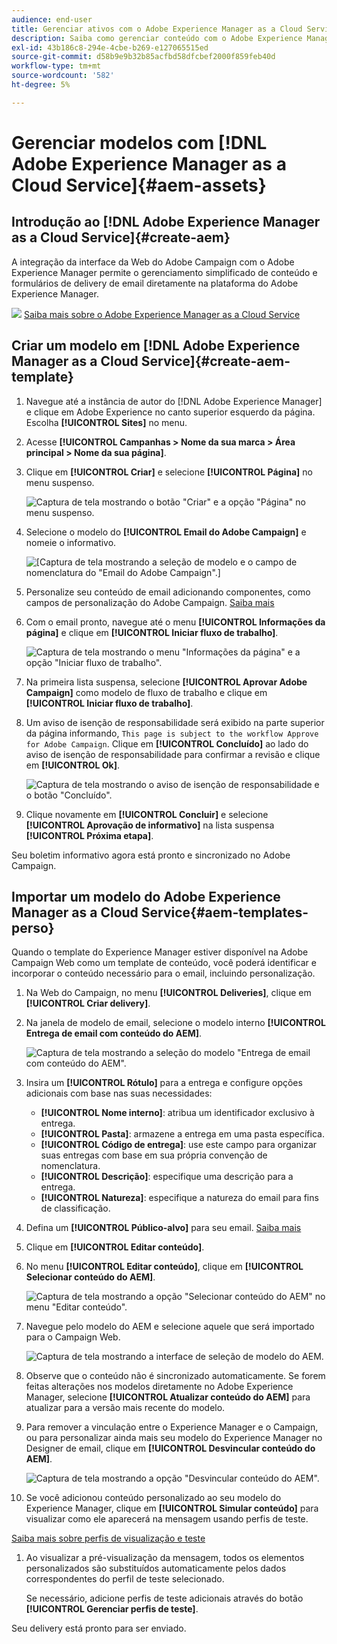 ```yaml
---
audience: end-user
title: Gerenciar ativos com o Adobe Experience Manager as a Cloud Service
description: Saiba como gerenciar conteúdo com o Adobe Experience Manager as a Cloud Service
exl-id: 43b186c8-294e-4cbe-b269-e127065515ed
source-git-commit: d58b9e9b32b85acfbd58dfcbef2000f859feb40d
workflow-type: tm+mt
source-wordcount: '582'
ht-degree: 5%

---
```


# Gerenciar modelos com [!DNL Adobe Experience Manager as a Cloud Service]{#aem-assets}

## Introdução ao [!DNL Adobe Experience Manager as a Cloud Service]{#create-aem}

A integração da interface da Web do Adobe Campaign com o Adobe Experience Manager permite o gerenciamento simplificado de conteúdo e formulários de delivery de email diretamente na plataforma do Adobe Experience Manager.

![](assets/do-not-localize/book.png) [Saiba mais sobre o Adobe Experience Manager as a Cloud Service](https://experienceleague.adobe.com/docs/experience-manager-cloud-service/content/sites/authoring/getting-started/quick-start.html?lang=pt-BR)

## Criar um modelo em [!DNL Adobe Experience Manager as a Cloud Service]{#create-aem-template}

1. Navegue até a instância de autor do [!DNL Adobe Experience Manager] e clique em Adobe Experience no canto superior esquerdo da página. Escolha **[!UICONTROL Sites]** no menu.

1. Acesse **[!UICONTROL Campanhas > Nome da sua marca > Área principal > Nome da sua página]**.

1. Clique em **[!UICONTROL Criar]** e selecione **[!UICONTROL Página]** no menu suspenso.

   ![Captura de tela mostrando o botão &quot;Criar&quot; e a opção &quot;Página&quot; no menu suspenso.](assets/aem_1.png)

1. Selecione o modelo do **[!UICONTROL Email do Adobe Campaign]** e nomeie o informativo.

   ![[Captura de tela mostrando a seleção de modelo e o campo de nomenclatura do &quot;Email do Adobe Campaign&quot;.]](assets/aem_2.png)

1. Personalize seu conteúdo de email adicionando componentes, como campos de personalização do Adobe Campaign. [Saiba mais](https://experienceleague.adobe.com/docs/experience-manager-65/content/sites/authoring/aem-adobe-campaign/campaign.html?lang=pt-BR#editing-email-content)

1. Com o email pronto, navegue até o menu **[!UICONTROL Informações da página]** e clique em **[!UICONTROL Iniciar fluxo de trabalho]**.

   ![Captura de tela mostrando o menu &quot;Informações da página&quot; e a opção &quot;Iniciar fluxo de trabalho&quot;.](assets/aem_3.png)

1. Na primeira lista suspensa, selecione **[!UICONTROL Aprovar Adobe Campaign]** como modelo de fluxo de trabalho e clique em **[!UICONTROL Iniciar fluxo de trabalho]**.

1. Um aviso de isenção de responsabilidade será exibido na parte superior da página informando, `This page is subject to the workflow Approve for Adobe Campaign`. Clique em **[!UICONTROL Concluído]** ao lado do aviso de isenção de responsabilidade para confirmar a revisão e clique em **[!UICONTROL Ok]**.

   ![Captura de tela mostrando o aviso de isenção de responsabilidade e o botão &quot;Concluído&quot;.](assets/aem_4.png)

1. Clique novamente em **[!UICONTROL Concluir]** e selecione **[!UICONTROL Aprovação de informativo]** na lista suspensa **[!UICONTROL Próxima etapa]**.

Seu boletim informativo agora está pronto e sincronizado no Adobe Campaign.

## Importar um modelo do Adobe Experience Manager as a Cloud Service{#aem-templates-perso}

Quando o template do Experience Manager estiver disponível na Adobe Campaign Web como um template de conteúdo, você poderá identificar e incorporar o conteúdo necessário para o email, incluindo personalização.

1. Na Web do Campaign, no menu **[!UICONTROL Deliveries]**, clique em **[!UICONTROL Criar delivery]**.

1. Na janela de modelo de email, selecione o modelo interno **[!UICONTROL Entrega de email com conteúdo do AEM]**.

   ![Captura de tela mostrando a seleção do modelo &quot;Entrega de email com conteúdo do AEM&quot;.](assets/aem_5.png)

1. Insira um **[!UICONTROL Rótulo]** para a entrega e configure opções adicionais com base nas suas necessidades:

   * **[!UICONTROL Nome interno]**: atribua um identificador exclusivo à entrega.
   * **[!UICONTROL Pasta]**: armazene a entrega em uma pasta específica.
   * **[!UICONTROL Código de entrega]**: use este campo para organizar suas entregas com base em sua própria convenção de nomenclatura.
   * **[!UICONTROL Descrição]**: especifique uma descrição para a entrega.
   * **[!UICONTROL Natureza]**: especifique a natureza do email para fins de classificação.

1. Defina um **[!UICONTROL Público-alvo]** para seu email. [Saiba mais](../email/create-email.md#define-audience)

1. Clique em **[!UICONTROL Editar conteúdo]**.

1. No menu **[!UICONTROL Editar conteúdo]**, clique em **[!UICONTROL Selecionar conteúdo do AEM]**.

   ![Captura de tela mostrando a opção &quot;Selecionar conteúdo do AEM&quot; no menu &quot;Editar conteúdo&quot;.](assets/aem_6.png)

1. Navegue pelo modelo do AEM e selecione aquele que será importado para o Campaign Web.

   ![Captura de tela mostrando a interface de seleção de modelo do AEM.](assets/aem_8.png)

1. Observe que o conteúdo não é sincronizado automaticamente. Se forem feitas alterações nos modelos diretamente no Adobe Experience Manager, selecione **[!UICONTROL Atualizar conteúdo do AEM]** para atualizar para a versão mais recente do modelo.

1. Para remover a vinculação entre o Experience Manager e o Campaign, ou para personalizar ainda mais seu modelo do Experience Manager no Designer de email, clique em **[!UICONTROL Desvincular conteúdo do AEM]**.

   ![Captura de tela mostrando a opção &quot;Desvincular conteúdo do AEM&quot;.](assets/aem_9.png)

1. Se você adicionou conteúdo personalizado ao seu modelo do Experience Manager, clique em **[!UICONTROL Simular conteúdo]** para visualizar como ele aparecerá na mensagem usando perfis de teste.

[Saiba mais sobre perfis de visualização e teste](../preview-test/preview-content.md)

1. Ao visualizar a pré-visualização da mensagem, todos os elementos personalizados são substituídos automaticamente pelos dados correspondentes do perfil de teste selecionado.

   Se necessário, adicione perfis de teste adicionais através do botão **[!UICONTROL Gerenciar perfis de teste]**.

Seu delivery está pronto para ser enviado.